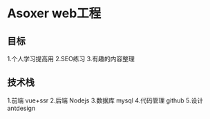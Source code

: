 # Asoxer web工程

## 目标
  1.个人学习提高用
  2.SEO练习
  3.有趣的内容整理

## 技术栈
  1.前端 vue+ssr
  2.后端 Nodejs
  3.数据库 mysql
  4.代码管理 github
  5.设计 antdesign
  

